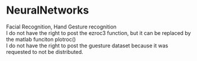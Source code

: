 # NeuralNetworks
Facial Recognition, Hand Gesture recognition
<br>
I do not have the right to post the ezroc3 function, but it can be replaced by the matlab funciton plotroc()
<br>
I do not have the right to post the guesture dataset because it was requested to not be distributed.
